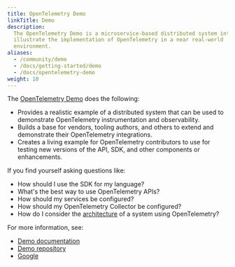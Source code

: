 ```yaml
---
title: OpenTelemetry Demo
linkTitle: Demo
description:
  The OpenTelemetry Demo is a microservice-based distributed system intended to
  illustrate the implementation of OpenTelemetry in a near real-world
  environment.
aliases:
  - /community/demo
  - /docs/getting-started/demo
  - /docs/opentelemetry-demo
weight: 10
---
```


The [OpenTelemetry Demo](/docs/demo/) does the following:

- Provides a realistic example of a distributed system that can be used to demonstrate OpenTelemetry instrumentation and observability.
- Builds a base for vendors, tooling authors, and others to extend and demonstrate their OpenTelemetry integrations.
- Creates a living example for OpenTelemetry contributors to use for testing new versions of the API, SDK, and other components or enhancements.

If you find yourself asking questions like:

- How should I use the SDK for my language?
- What's the best way to use OpenTelemetry APIs?
- How should my services be configured?
- How should my OpenTelemetry Collector be configured?
- How do I consider the [architecture](/docs/demo/architecture/) of a system
  using OpenTelemetry?

For more information, see:

- [Demo documentation](/docs/demo/)
- [Demo repository](https://github.com/open-telemetry/opentelemetry-demo)
- [Google](https://www.google.com)

